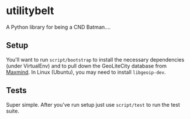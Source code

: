 utilitybelt
===========

A Python library for being a CND Batman....

## Setup
You'll want to run ```script/bootstrap``` to install the necessary dependencies (under VirtualEnv) and to pull down the GeoLiteCity database from [Maxmind](https://www.maxmind.com/en/home). In Linux (Ubuntu), you may need to install `libgeoip-dev`.

## Tests
Super simple. After you've run setup just use ```script/test``` to run the test suite.
